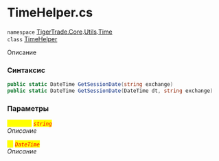 
# TimeHelper.cs
`namespace` [TigerTrade.Core](../../../TigerTrade.Core.md).[Utils](../../../TigerTrade.Core/Utils.md).[Time](../../../TigerTrade.Core/Utils/Time.md)  
    `class` [TimeHelper](../../TimeHelper.cs.md)

Описание

### Синтаксис
```csharp
public static DateTime GetSessionDate(string exchange)
public static DateTime GetSessionDate(DateTime dt, string exchange)
```

### Параметры  
<mark style="color:yellow;">`exchange`</mark> <mark style="color:red;">*`string`*</mark>  
 *Описание*  
  
<mark style="color:yellow;">`dt`</mark> <mark style="color:red;">*`DateTime`*</mark>  
 *Описание*  
  

                    
                    